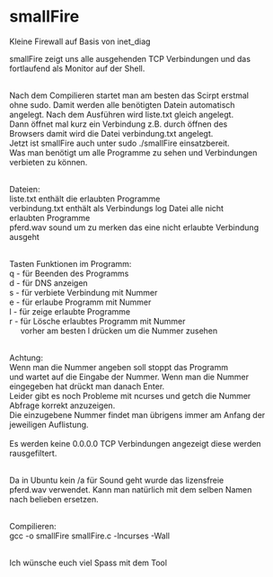 # smallFire
Kleine Firewall auf Basis von inet_diag<br>

smallFire zeigt uns alle ausgehenden TCP Verbindungen und das<br>
fortlaufend als Monitor auf der Shell.<br><br>

Nach dem Compilieren startet man am besten das Scirpt erstmal<br>
ohne sudo. Damit werden alle benötigten Datein automatisch<br> 
angelegt. Nach dem Ausführen wird liste.txt gleich angelegt.<br>
Dann öffnet mal kurz ein Verbindung z.B. durch öffnen des <br>
Browsers damit wird die Datei verbindung.txt angelegt.<br>
Jetzt ist smallFire auch unter sudo ./smallFire einsatzbereit.<br>
Was man benötigt um alle Programme zu sehen und Verbindungen<br>
verbieten zu können.<br><br>

Dateien:<br>
liste.txt enthält die erlaubten Programme<br>
verbindung.txt enthält als Verbindungs log Datei alle nicht<br>
erlaubten Programme<br>
pferd.wav sound um zu merken das eine nicht erlaubte Verbindung<br> 
ausgeht<br><br>

Tasten Funktionen im Programm:<br>
q - für Beenden des Programms<br>
d - für DNS anzeigen<br>
s - für verbiete Verbindung mit Nummer<br>
e - für erlaube Programm mit Nummer<br>
l - für zeige erlaubte Programme<br>
r - für Lösche erlaubtes Programm mit Nummer<br> 
&nbsp;&nbsp;&nbsp;&nbsp;&nbsp;vorher am besten l drücken um die Nummer zusehen<br><br> 

Achtung:<br> 
Wenn man die Nummer angeben soll stoppt das Programm<br>
und wartet auf die Eingabe der Nummer. Wenn man die Nummer<br>
eingegeben hat drückt man danach Enter.<br>
Leider gibt es noch Probleme mit ncurses und getch die Nummer<br>
Abfrage korrekt anzuzeigen.<br>
Die einzugebene Nummer findet man übrigens immer am Anfang der<br> 
jeweiligen Auflistung.<br><br>
Es werden keine 0.0.0.0 TCP Verbindungen angezeigt diese werden<br>
rausgefiltert.<br><br>

Da in Ubuntu kein /a für Sound geht wurde das lizensfreie<br>
pferd.wav verwendet. Kann man natürlich mit dem selben Namen<br>
nach belieben ersetzen.<br><br>


Compilieren:<br>
gcc -o smallFire smallFire.c -lncurses -Wall<br><br>


Ich wünsche euch viel Spass mit dem Tool
